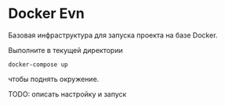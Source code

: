 # Docker Evn

Базовая инфраструктура для запуска проекта на базе Docker.

Выполните в текущей директории

```
docker-compose up
```

чтобы поднять окружение.


TODO: описать настройку и запуск